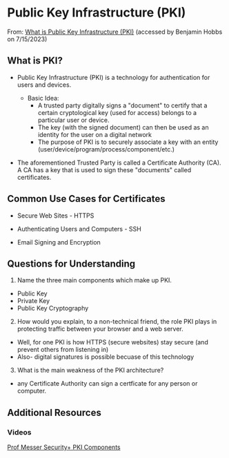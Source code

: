 # Public Key Infrastructure (PKI)
From: [What is Public Key Infrastructure (PKI)](https://www.ssh.com/academy/pki) (accessed by Benjamin Hobbs on 7/15/2023)

## What is PKI?
* Public Key Infrastructure (PKI) is a technology for authentication for users and devices. 

    * Basic Idea:
      * A trusted party digitally signs a "document" to certify that a certain 
      cryptological key (used for access) belongs to a particular user or device.
      * The key (with the signed document) can then be used as an identity for the user on a digital network 
      * The purpose of PKI is to securely associate a key with an entity (user/device/program/process/component/etc.)

* The aforementioned Trusted Party is called a Certificate Authority (CA). A CA has a key that is used to sign these "documents" called certificates.

## Common Use Cases for Certificates

* Secure Web Sites - HTTPS

* Authenticating Users and Computers - SSH

* Email Signing and Encryption

## Questions for Understanding
1. Name the three main components which make up PKI.
  * Public Key
  * Private Key
  * Public Key Cryptography

2. How would you explain, to a non-technical friend, the role PKI plays in protecting traffic between your browser and a web server.
  * Well, for one PKI is how HTTPS (secure websites) stay secure (and prevent others from listening in)
  * Also- digital signatures is possible becuase of this technology
  
3. What is the main weakness of the PKI architecture?
  * any Certificate Authority can sign a certficate for any person or computer.


## Additional Resources
### Videos
[Prof Messer Security+ PKI Components](https://www.youtube.com/watch?v=3yuad7_bszE)